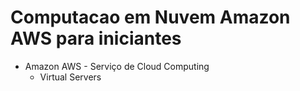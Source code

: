 # Computacao em Nuvem Amazon AWS para iniciantes

- Amazon AWS - Serviço de Cloud Computing
  - Virtual Servers
